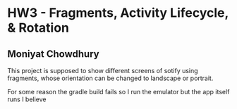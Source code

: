 # HW3 - Fragments, Activity Lifecycle, & Rotation
## Moniyat Chowdhury

This project is supposed to show different screens of sotify using fragments, whose orientation can be changed to landscape or portrait. 

For some reason the gradle build fails so I run the emulator but the app itself runs I believe
